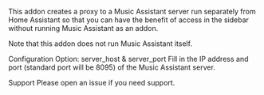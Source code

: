 This addon creates a proxy to a Music Assistant server run separately from Home Assistant so that you can have the benefit of access in the sidebar without running Music Assistant as an addon.

Note that this addon does not run Music Assistant itself.

Configuration
Option: server_host & server_port
Fill in the IP address and port (standard port will be 8095) of the Music Assistant server.

Support
Please open an issue if you need support.

